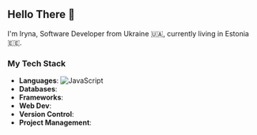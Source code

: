 ## Hello There 👋

I'm Iryna, Software Developer from Ukraine 🇺🇦, currently living in Estonia 🇪🇪.

### My Tech Stack
- **Languages**: ![JavaScript](https://img.shields.io/badge/JavaScript-000000?logo=javascript&logoColor=F7DF1E)
- **Databases**:
- **Frameworks**:
- **Web Dev**:
- **Version Control**:
- **Project Management**:

<!--
**veliryna/veliryna** is a ✨ _special_ ✨ repository because its `README.md` (this file) appears on your GitHub profile.

Here are some ideas to get you started:

- 🔭 I’m currently working on ...
- 🌱 I’m currently learning ...
- 👯 I’m looking to collaborate on ...
- 🤔 I’m looking for help with ...
- 💬 Ask me about ...
- 📫 How to reach me: ...
- 😄 Pronouns: ...
- ⚡ Fun fact: ...
-->
